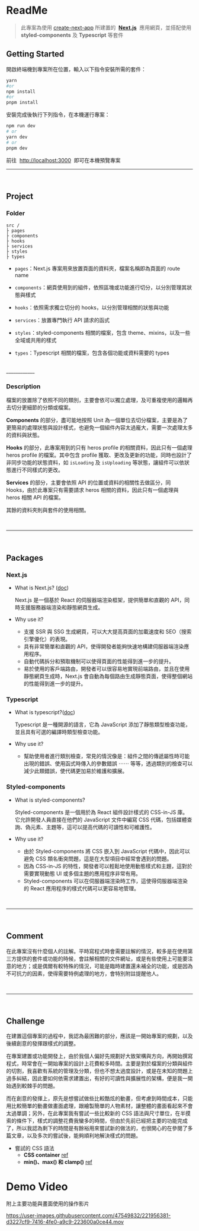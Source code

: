 # ReadMe

> 此專案為使用 [create-next-app](https://github.com/vercel/next.js/tree/canary/packages/create-next-app) 所建置的  [**Next.js**](https://nextjs.org/)  應用網頁，並搭配使用 **styled-components** 及 **Typescript** 等套件

## Getting Started

開啟終端機到專案所在位置，輸入以下指令安裝所需的套件：

```bash
yarn
#or
npm install
#or
pnpm install
```

安裝完成後執行下列指令，在本機運行專案：

```bash
npm run dev
# or
yarn dev
# or
pnpm dev
```

前往  [http://localhost:3000](http://localhost:3000/)  即可在本機預覽專案

---

<br>

## Project

### Folder

    src /
    ├ pages
    ├ components
    ├ hooks
    ├ services
    ├ styles
    ├ types

- `pages`：Next.js 專案用來放置頁面的資料夾，檔案名稱即為頁面的 route name

- `components`：網頁使用到的組件，依照區塊或功能進行切分，以分別管理其狀態與樣式

- `hooks`：依照需求獨立切分的 hooks，以分別管理相關的狀態與功能

- `services`：放置專門執行 API 請求的函式

- `styles`：styled-components 相關的檔案，包含 theme、mixins，以及一些全域或共用的樣式

- `types`：Typescript 相關的檔案，包含各個功能或資料需要的 types

<br> 
____________

### **Description**

檔案的放置除了依照不同的類別，主要會依可以獨立處理，及可重複使用的邏輯再去切分更細節的分類或檔案。

**Components** 的部分，盡可能地按照 Unit 為一個單位去切分檔案，主要是為了更簡易的處理狀態與設計樣式，也避免一個組件內容太過龐大，需要一次處理太多的資料與狀態。

**Hooks** 的部分，此專案用到的只有 heros profile 的相關資料，因此只有一個處理 heros profile 的檔案。其中包含 profile 獲取、更改及更新的功能，同時也設計了非同步功能的狀態資料，如 `isLoading` 及 `isUploading` 等狀態，讓組件可以依狀態進行不同樣式的更改。

**Services** 的部分，主要會依照 API 的位置或資料的相關性去做區分，同 Hooks，由於此專案只有需要請求 heros 相關的資料，因此只有一個處理與 heros 相關 API 的檔案。

其餘的資料夾則與套件的使用相關。

<br>

---

<br>

## Packages

### Next.js

- What is Next.js? ([doc](https://nextjs.org/learn/foundations/about-nextjs/what-is-nextjs))

  Next.js 是一個基於 React 的伺服器端渲染框架，提供簡單和直觀的 API，同時支援服務器端渲染和靜態網頁生成。

- Why use it?
  - 支援 SSR 與 SSG 生成網頁，可以大大提高頁面的加載速度和 SEO（搜索引擎優化）的表現。
  - 具有非常簡單和直觀的 API，使得開發者能夠快速地構建伺服器端渲染應用程序。
  - 自動代碼拆分和預取機制可以使得頁面的性能得到進一步的提升。
  - 易於使用的客戶端路由，開發者可以很容易地實現前端路由，並且在使用靜態網頁生成時，Next.js 會自動為每個路由生成靜態頁面，使得整個網站的性能得到進一步的提升。

### Typescript

- What is typescript?([doc](https://www.typescriptlang.org/))

  Typescript 是一種開源的語言，它為 JavaScript 添加了靜態類型檢查功能，並且具有可選的編譯時類型檢查功能。

- Why use it?
  - 幫助使用者進行類別檢查，常見的情況像是：組件之間的傳遞屬性時可能出現的錯誤、使用函式時傳入的參數錯誤 ⋯⋯ 等等，透過類別的檢查可以減少此類錯誤，使代碼更加易於維護和擴展。

### Styled-components

- What is styled-components?

  Styled-components 是一個用於為 React 組件設計樣式的 CSS-in-JS 庫。它允許開發人員直接在他們的 JavaScript 文件中編寫 CSS 代碼，包括媒體查詢、偽元素、主題等，這可以提高代碼的可讀性和可維護性。

- Why use it?
  - 由於 Styled-components 將 CSS 嵌入到 JavaScript 代碼中，因此可以避免 CSS 類名衝突問題，這是在大型項目中經常會遇到的問題。
  - 因為 CSS-in-JS 的特性，開發者可以輕鬆地使用動態樣式和主題，這對於需要實現動態 UI 或多個主題的應用程序非常有用。
  - Styled-components 可以在伺服器端渲染時工作，這使得伺服器端渲染的 React 應用程序的樣式代碼可以更容易地管理。

<br>

---

<br>

## Comment

在此專案沒有什麼個人的註解。平時寫程式時會需要註解的情況，較多是在使用第三方提供的套件或功能的時候，會註解相關的文件網址，或是有些使用上可能要注意的地方；或是偶爾有較特殊的情況，可能是臨時建置還未補全的功能，或是因為不可抗力的因素，使得需要特例處理的地方，會特別附註提醒他人。

<br>

---

<br>

## Challenge

在建置這個專案的過程中，我認為最困難的部分，應該是一開始專案的規劃，以及後續創意的發揮跟樣式的調整。

在專案建置或功能開發上，由於我個人偏好先規劃好大致架構與方向，再開始撰寫程式，時常會在一開始專案的設計上花費較多時間。主要是對於檔案的分類與組件的切割，我喜歡有系統的管理及分類，但也不想太過度設計，或是在未知的問題上過多糾結，因此要如何依需求建置出，有好的可讀性與擴展性的架構，便是我一開始遇到較棘手的問題。

而在創意的發揮上，原先是想嘗試做些比較酷炫的動畫，但考慮到時間成本，只能用比較簡單的動畫做畫面處理，跟繪製簡單的人物素材，讓整體的畫面看起來不會太過單調；另外，在此專案我有嘗試一些比較新的 CSS 語法與尺寸單位，在半摸索的條件下，樣式的調整花費我蠻多的時間，但由於先前已經把主要的功能完成了，所以我認為剩下的時間是有餘裕用來嘗試新的做法的，也很開心的在參閱了多篇文章，以及多次的嘗試後，能夠順利地解決樣式的問題。

- 嘗試的 CSS 語法
  - **CSS container** [ref](https://www.zhangxinxu.com/wordpress/2022/09/css-container-rule/)
  - **min()、max() 和 clamp()** [ref](https://web.dev/min-max-clamp/)
  
# Demo Video
附上主要功能與畫面使用的操作影片

https://user-images.githubusercontent.com/47549832/221956381-d3227cf9-7416-4fe0-a9c9-223600a0ce44.mov


